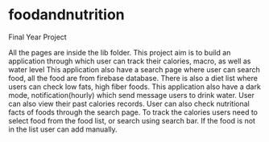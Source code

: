 # foodandnutrition

Final Year Project

All the pages are inside the lib folder. 
This project aim is to build an application through which user can track their calories, macro, as well as water level
This application also have a search page where user can search food, all the food are from firebase database. 
There is also a diet list where users can check low fats, high fiber foods. 
This application also have a dark mode, notification(hourly) which send message users to drink water. 
User can also view their past calories records.
User can also check nutritional facts of foods through the search page. 
To track the calories users need to select food from the food list, or search using search bar.
If the food is not in the list user can add manually. 